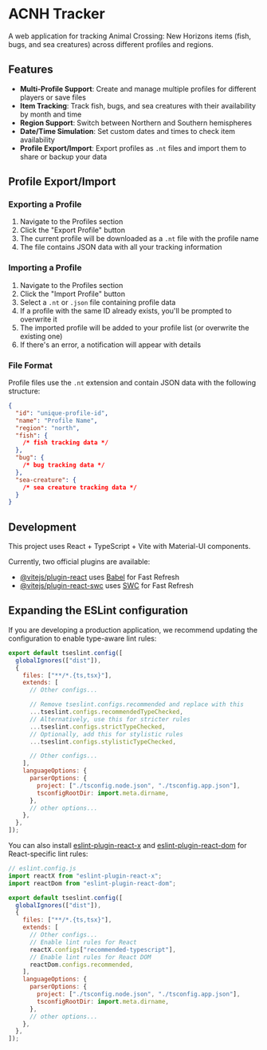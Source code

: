 # ACNH Tracker

A web application for tracking Animal Crossing: New Horizons items (fish, bugs, and sea creatures) across different profiles and regions.

## Features

- **Multi-Profile Support**: Create and manage multiple profiles for different players or save files
- **Item Tracking**: Track fish, bugs, and sea creatures with their availability by month and time
- **Region Support**: Switch between Northern and Southern hemispheres
- **Date/Time Simulation**: Set custom dates and times to check item availability
- **Profile Export/Import**: Export profiles as `.nt` files and import them to share or backup your data

## Profile Export/Import

### Exporting a Profile

1. Navigate to the Profiles section
2. Click the "Export Profile" button
3. The current profile will be downloaded as a `.nt` file with the profile name
4. The file contains JSON data with all your tracking information

### Importing a Profile

1. Navigate to the Profiles section
2. Click the "Import Profile" button
3. Select a `.nt` or `.json` file containing profile data
4. If a profile with the same ID already exists, you'll be prompted to overwrite it
5. The imported profile will be added to your profile list (or overwrite the existing one)
6. If there's an error, a notification will appear with details

### File Format

Profile files use the `.nt` extension and contain JSON data with the following structure:

```json
{
  "id": "unique-profile-id",
  "name": "Profile Name",
  "region": "north",
  "fish": {
    /* fish tracking data */
  },
  "bug": {
    /* bug tracking data */
  },
  "sea-creature": {
    /* sea creature tracking data */
  }
}
```

## Development

This project uses React + TypeScript + Vite with Material-UI components.

Currently, two official plugins are available:

- [@vitejs/plugin-react](https://github.com/vitejs/vite-plugin-react/blob/main/packages/plugin-react) uses [Babel](https://babeljs.io/) for Fast Refresh
- [@vitejs/plugin-react-swc](https://github.com/vitejs/vite-plugin-react/blob/main/packages/plugin-react-swc) uses [SWC](https://swc.rs/) for Fast Refresh

## Expanding the ESLint configuration

If you are developing a production application, we recommend updating the configuration to enable type-aware lint rules:

```js
export default tseslint.config([
  globalIgnores(["dist"]),
  {
    files: ["**/*.{ts,tsx}"],
    extends: [
      // Other configs...

      // Remove tseslint.configs.recommended and replace with this
      ...tseslint.configs.recommendedTypeChecked,
      // Alternatively, use this for stricter rules
      ...tseslint.configs.strictTypeChecked,
      // Optionally, add this for stylistic rules
      ...tseslint.configs.stylisticTypeChecked,

      // Other configs...
    ],
    languageOptions: {
      parserOptions: {
        project: ["./tsconfig.node.json", "./tsconfig.app.json"],
        tsconfigRootDir: import.meta.dirname,
      },
      // other options...
    },
  },
]);
```

You can also install [eslint-plugin-react-x](https://github.com/Rel1cx/eslint-react/tree/main/packages/plugins/eslint-plugin-react-x) and [eslint-plugin-react-dom](https://github.com/Rel1cx/eslint-react/tree/main/packages/plugins/eslint-plugin-react-dom) for React-specific lint rules:

```js
// eslint.config.js
import reactX from "eslint-plugin-react-x";
import reactDom from "eslint-plugin-react-dom";

export default tseslint.config([
  globalIgnores(["dist"]),
  {
    files: ["**/*.{ts,tsx}"],
    extends: [
      // Other configs...
      // Enable lint rules for React
      reactX.configs["recommended-typescript"],
      // Enable lint rules for React DOM
      reactDom.configs.recommended,
    ],
    languageOptions: {
      parserOptions: {
        project: ["./tsconfig.node.json", "./tsconfig.app.json"],
        tsconfigRootDir: import.meta.dirname,
      },
      // other options...
    },
  },
]);
```

